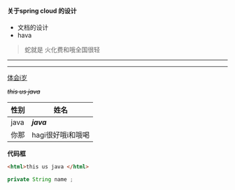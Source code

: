 #### 关于spring cloud 的设计 ####
* 文档的设计 
* hava
> 蛇就是 火化费和哦全国很轻
***
____

[体会i岁](www.baidu.com)

_~~this us java~~_ 

性别 | **姓名** 
------ | ------
  java  |    _**java**_
你那| hagi很好哦i和哦喝

**代码框**
```html
<html>this us java </html>
```

```java
private String name ;
```